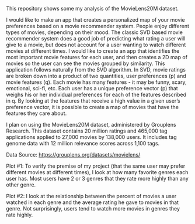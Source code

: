 This repository shows some my analysis of the MovieLens20M dataset. 

I would like to make an app that creates a personalized map of your movie preferences based on a movie recommender system. People enjoy different types of movies, depending on their mood. The classic SVD based movie recommender system does a good job of predicting what rating a user will give to a movie, but does not account for a user wanting to watch different movies at different times. I would like to create an app that identifies the most important movie features for each user, and then creates a 2D map of movies so the user can see the movies grouped by similarity. This application follows naturally from the SVD algorithm. In SVD, movie ratings are broken down into a product of two quantities, user preferences (p) and movie features (q). Each movie has many features - it may be funny, scary, emotional, sci-fi, etc. Each user has a unique preference vector (p) that weighs his or her individual preferences for each of the features described in q. By looking at the features that receive a high value in a given user’s preference vector, it is possible to create a map of movies that have the features they care about. 

I plan on using the MovieLens20M dataset, administered by Grouplens Research. This dataset contains 20 million ratings and 465,000 tag applications applied to 27,000 movies by 138,000 users. It includes tag genome data with 12 million relevance scores across 1,100 tags. 

Data Source:
https://grouplens.org/datasets/movielens/

Plot #1: To verify the premise of my project (that the same user may prefer different movies at different times), I look at how many favorite genres each user has. Most users have 2 or 3 genres that they rate more highly than any other genre. 

Plot #2: I look at the relationship between the percent of movies a user watched in each genre and the average rating he gave to movies in that genre. Not surprisingly, users tend to watch more movies in genres they rate highly. 
